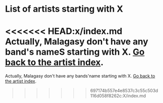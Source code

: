 # List of artists starting with X

<<<<<<< HEAD:x/index.md
 Actually, Malagasy don't have any band's nameS starting with X.
 [Go back to the artist index](x/index.md).
=======
 Actually, Malagasy don't have any bands'name starting with X.
 [Go back to the artist index](../index.md).
>>>>>>> 697174b557e4e8537c3c55c503d116d058f8262c:X/index.md
